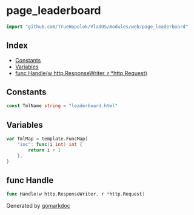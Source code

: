 <!-- Code generated by gomarkdoc. DO NOT EDIT -->

# page\_leaderboard

```go
import "github.com/TrueHopolok/VladOS/modules/web/page_leaderboard"
```

## Index

- [Constants](<#constants>)
- [Variables](<#variables>)
- [func Handle\(w http.ResponseWriter, r \*http.Request\)](<#Handle>)


## Constants

<a name="TmlName"></a>

```go
const TmlName string = "leaderboard.html"
```

## Variables

<a name="TmlMap"></a>

```go
var TmlMap = template.FuncMap{
    "inc": func(i int) int {
        return i + 1
    },
}
```

<a name="Handle"></a>
## func Handle

```go
func Handle(w http.ResponseWriter, r *http.Request)
```



Generated by [gomarkdoc](<https://github.com/princjef/gomarkdoc>)

